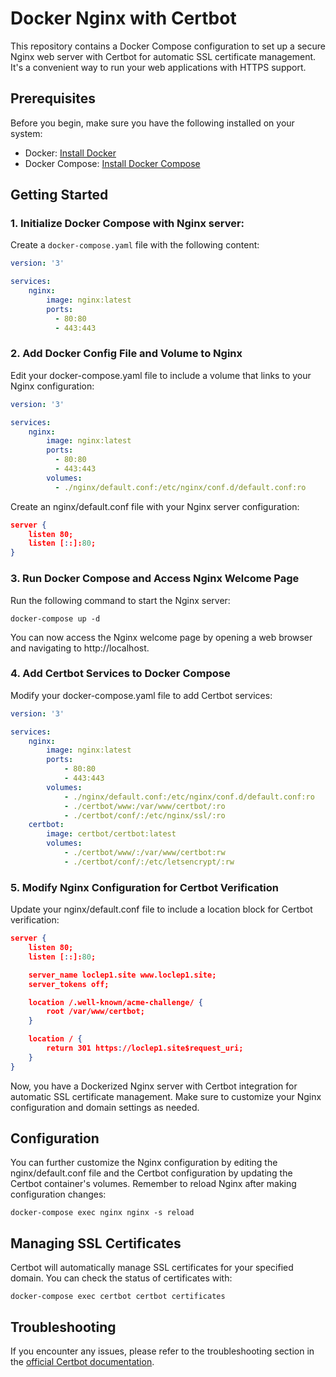 # Docker Nginx with Certbot

This repository contains a Docker Compose configuration to set up a secure Nginx web server with Certbot for automatic SSL certificate management. It's a convenient way to run your web applications with HTTPS support.

## Prerequisites

Before you begin, make sure you have the following installed on your system:

- Docker: [Install Docker](https://docs.docker.com/get-docker/)
- Docker Compose: [Install Docker Compose](https://docs.docker.com/compose/install/)

## Getting Started

### 1. Initialize Docker Compose with Nginx server:

Create a `docker-compose.yaml` file with the following content:

```yaml
version: '3'

services:
    nginx:
        image: nginx:latest
        ports:
          - 80:80
          - 443:443
```

### 2. Add Docker Config File and Volume to Nginx

Edit your docker-compose.yaml file to include a volume that links to your Nginx configuration:

```yaml
version: '3'

services:
    nginx:
        image: nginx:latest
        ports:
          - 80:80
          - 443:443
        volumes:
          - ./nginx/default.conf:/etc/nginx/conf.d/default.conf:ro
```

Create an nginx/default.conf file with your Nginx server configuration:

```json
server {
    listen 80;
    listen [::]:80;
}
```

### 3. Run Docker Compose and Access Nginx Welcome Page

Run the following command to start the Nginx server:

```shell
docker-compose up -d
```

You can now access the Nginx welcome page by opening a web browser and navigating to http://localhost.

### 4. Add Certbot Services to Docker Compose

Modify your docker-compose.yaml file to add Certbot services:

```yaml
version: '3'

services:
    nginx:
        image: nginx:latest
        ports:
            - 80:80
            - 443:443
        volumes:
            - ./nginx/default.conf:/etc/nginx/conf.d/default.conf:ro
            - ./certbot/www:/var/www/certbot/:ro
            - ./certbot/conf/:/etc/nginx/ssl/:ro
    certbot:
        image: certbot/certbot:latest
        volumes:
            - ./certbot/www/:/var/www/certbot:rw
            - ./certbot/conf/:/etc/letsencrypt/:rw
```

### 5. Modify Nginx Configuration for Certbot Verification

Update your nginx/default.conf file to include a location block for Certbot verification:

```json
server {
    listen 80;
    listen [::]:80;

    server_name loclep1.site www.loclep1.site;
    server_tokens off;

    location /.well-known/acme-challenge/ {
        root /var/www/certbot;
    }

    location / {
        return 301 https://loclep1.site$request_uri;
    }
}
```

Now, you have a Dockerized Nginx server with Certbot integration for automatic SSL certificate management. Make sure to customize your Nginx configuration and domain settings as needed.

## Configuration

You can further customize the Nginx configuration by editing the nginx/default.conf file and the Certbot configuration by updating the Certbot container's volumes. Remember to reload Nginx after making configuration changes:

```shell
docker-compose exec nginx nginx -s reload
```

## Managing SSL Certificates

Certbot will automatically manage SSL certificates for your specified domain. You can check the status of certificates with:

```shell
docker-compose exec certbot certbot certificates
```

## Troubleshooting

If you encounter any issues, please refer to the troubleshooting section in the [official Certbot documentation](https://eff-certbot.readthedocs.io/en/stable/using.html#troubleshooting).
